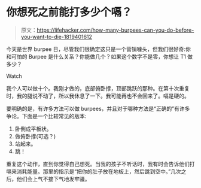 # 你想死之前能打多少个嗝？

> 原文：<https://lifehacker.com/how-many-burpees-can-you-do-before-you-want-to-die-1819401612>

今天是世界 burpee 日，尽管我们很确定这只是一个营销噱头，但我们很好奇:你和可怕的 Burpee 是什么关系？你能做几个？如果这个数字不是零，你想让 T1 做多少？

Watch

我个人可以做十个。我刚才做的，底部俯卧撑，顶部跳跃的那种。在第十次重复时，我的腿说不动了，所以我休息了一下。我可能再也不会回来了。嗝是硬的。

要明确的是，有许多方法可以做 burpees，并且对于哪种方法是“正确的”有许多争论。下面是一个比较常见的版本:

1.  卧倒成平板状。
2.  做俯卧撑(可选？)
3.  站起来。
4.  跳！

重复这个动作，直到你觉得自己想死。当我的孩子不听话时，我有时会告诉他们打嗝来消耗能量。那里的指示是“把你的肚子放在地板上，然后跳到空中。”几次之后，他们会上气不接下气地发牢骚。
